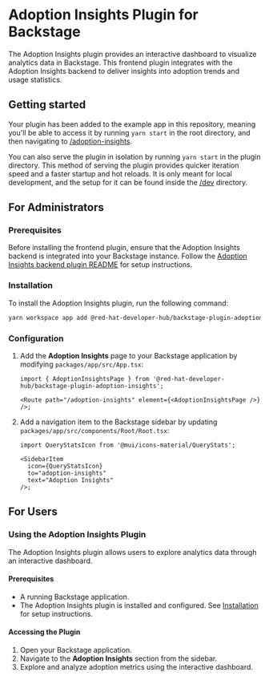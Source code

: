 # Adoption Insights Plugin for Backstage

The Adoption Insights plugin provides an interactive dashboard to visualize analytics data in Backstage. This frontend plugin integrates with the Adoption Insights backend to deliver insights into adoption trends and usage statistics.

## Getting started

Your plugin has been added to the example app in this repository, meaning you'll be able to access it by running `yarn start` in the root directory, and then navigating to [/adoption-insights](http://localhost:3000/adoption-insights).

You can also serve the plugin in isolation by running `yarn start` in the plugin directory.
This method of serving the plugin provides quicker iteration speed and a faster startup and hot reloads.
It is only meant for local development, and the setup for it can be found inside the [/dev](./dev) directory.

## For Administrators

### Prerequisites

Before installing the frontend plugin, ensure that the Adoption Insights backend is integrated into your Backstage instance. Follow the [Adoption Insights backend plugin README](https://github.com/redhat-developer/rhdh-plugins/blob/main/workspaces/adoption-insights/plugins/adoption-insights-backend/README.md) for setup instructions.

### Installation

To install the Adoption Insights plugin, run the following command:

```sh
yarn workspace app add @red-hat-developer-hub/backstage-plugin-adoption-insights
```

### Configuration

1. Add the **Adoption Insights** page to your Backstage application by modifying `packages/app/src/App.tsx`:

   ```tsx
   import { AdoptionInsightsPage } from '@red-hat-developer-hub/backstage-plugin-adoption-insights';

   <Route path="/adoption-insights" element={<AdoptionInsightsPage />} />;
   ```

2. Add a navigation item to the Backstage sidebar by updating `packages/app/src/components/Root/Root.tsx`:

   ```tsx
   import QueryStatsIcon from '@mui/icons-material/QueryStats';

   <SidebarItem
     icon={QueryStatsIcon}
     to="adoption-insights"
     text="Adoption Insights"
   />;
   ```

## For Users

### Using the Adoption Insights Plugin

The Adoption Insights plugin allows users to explore analytics data through an interactive dashboard.

#### Prerequisites

- A running Backstage application.
- The Adoption Insights plugin is installed and configured. See [Installation](#installation) for setup instructions.

#### Accessing the Plugin

1. Open your Backstage application.
2. Navigate to the **Adoption Insights** section from the sidebar.
3. Explore and analyze adoption metrics using the interactive dashboard.
